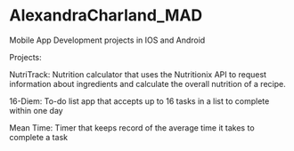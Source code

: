 # AlexandraCharland_MAD

Mobile App Development projects in IOS and Android

Projects:

NutriTrack: Nutrition calculator that uses the Nutritionix API to request information about ingredients and calculate the overall nutrition of a recipe.

16-Diem: To-do list app that accepts up to 16 tasks in a list to complete within one day

Mean Time: Timer that keeps record of the average time it takes to complete a task
